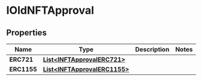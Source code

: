 # IOldNFTApproval

## Properties

| Name        | Type                                                     | Description | Notes |
| ----------- | -------------------------------------------------------- | ----------- | ----- |
| **ERC721**  | [**List\<INFTApprovalERC721>**](inftapprovalerc721.md)   |             |       |
| **ERC1155** | [**List\<INFTApprovalERC1155>**](inftapprovalerc1155.md) |             |       |
